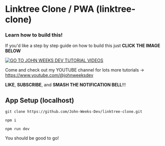 # Linktree Clone / PWA (linktree-clone)

### Learn how to build this!

If you'd like a step by step guide on how to build this just **CLICK THE IMAGE BELOW**

[![GO TO JOHN WEEKS DEV TUTORIAL VIDEOS](https://user-images.githubusercontent.com/108229029/234320789-13022db7-cea3-4ee2-b9a2-ecc47d0e4347.png)](https://www.youtube.com/watch?v=NtsbjB8QD3Y)

Come and check out my YOUTUBE channel for lots more tutorials -> https://www.youtube.com/@johnweeksdev

**LIKE**, **SUBSCRIBE**, and **SMASH THE NOTIFICATION BELL**!!!

## App Setup (localhost)

```
git clone https://github.com/John-Weeks-Dev/linktree-clone.git

npm i

npm run dev
```

You should be good to go!
